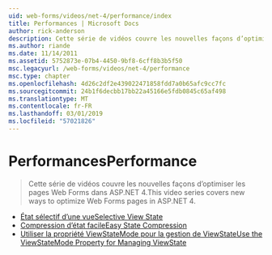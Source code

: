 ```yaml
---
uid: web-forms/videos/net-4/performance/index
title: Performances | Microsoft Docs
author: rick-anderson
description: Cette série de vidéos couvre les nouvelles façons d’optimiser les pages Web Forms dans ASP.NET 4.
ms.author: riande
ms.date: 11/14/2011
ms.assetid: 5752873e-07b4-4450-9bf8-6cff8b3b5f50
msc.legacyurl: /web-forms/videos/net-4/performance
msc.type: chapter
ms.openlocfilehash: 4d26c2df2e439022471858fdd7a0b65afc9cc7fc
ms.sourcegitcommit: 24b1f6decbb17bb22a45166e5fdb0845c65af498
ms.translationtype: MT
ms.contentlocale: fr-FR
ms.lasthandoff: 03/01/2019
ms.locfileid: "57021826"
---
```

<a name="performance"></a><span data-ttu-id="eea1d-103">Performances</span><span class="sxs-lookup"><span data-stu-id="eea1d-103">Performance</span></span>
====================
> <span data-ttu-id="eea1d-104">Cette série de vidéos couvre les nouvelles façons d’optimiser les pages Web Forms dans ASP.NET 4.</span><span class="sxs-lookup"><span data-stu-id="eea1d-104">This video series covers new ways to optimize Web Forms pages in ASP.NET 4.</span></span>


- [<span data-ttu-id="eea1d-105">État sélectif d’une vue</span><span class="sxs-lookup"><span data-stu-id="eea1d-105">Selective View State</span></span>](aspnet-4-quick-hit-selective-view-state.md)
- [<span data-ttu-id="eea1d-106">Compression d’état facile</span><span class="sxs-lookup"><span data-stu-id="eea1d-106">Easy State Compression</span></span>](aspnet-4-quick-hit-easy-state-compression.md)
- [<span data-ttu-id="eea1d-107">Utiliser la propriété ViewStateMode pour la gestion de ViewState</span><span class="sxs-lookup"><span data-stu-id="eea1d-107">Use the ViewStateMode Property for Managing ViewState</span></span>](how-do-i-use-the-viewstatemode-property-for-managing-viewstate.md)
